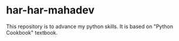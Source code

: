 # har-har-mahadev
This repository is to advance my python skills. It is based on "Python Cookbook" textbook.
